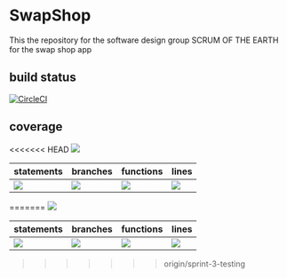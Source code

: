 # SwapShop
This the repository for the software design group SCRUM OF THE EARTH for the swap shop app

## build status 
[![CircleCI](https://dl.circleci.com/status-badge/img/gh/SCRUM-OF-THE-EARTH/SwapShop/tree/main.svg?style=svg)](https://dl.circleci.com/status-badge/redirect/gh/SCRUM-OF-THE-EARTH/SwapShop/tree/main)

## coverage
<<<<<<< HEAD
![](https://img.shields.io/badge/Coverage-68%25-5A7302.svg?prefix=$coverage$)

| statements  |  branches |  functions |  lines  |
|---|---|---|---|
| ![](https://img.shields.io/badge/Coverage-71%25-5A7302.svg?prefix=$statements$)  | ![](https://img.shields.io/badge/Coverage-57%25-F2E96B.svg?prefix=$branches$)  | ![](https://img.shields.io/badge/Coverage-71%25-5A7302.svg?prefix=$functions$) | ![](https://img.shields.io/badge/Coverage-73%25-5A7302.svg?prefix=$lines$) |
=======
![](https://img.shields.io/badge/Coverage-93%25-83A603.svg?prefix=$coverage$)

| statements  |  branches |  functions |  lines  |
|---|---|---|---|
| ![](https://img.shields.io/badge/Coverage-96%25-83A603.svg?prefix=$statements$)  | ![](https://img.shields.io/badge/Coverage-88%25-83A603.svg?prefix=$branches$)  | ![](https://img.shields.io/badge/Coverage-94%25-83A603.svg?prefix=$functions$) | ![](https://img.shields.io/badge/Coverage-96%25-83A603.svg?prefix=$lines$) |
>>>>>>> origin/sprint-3-testing

